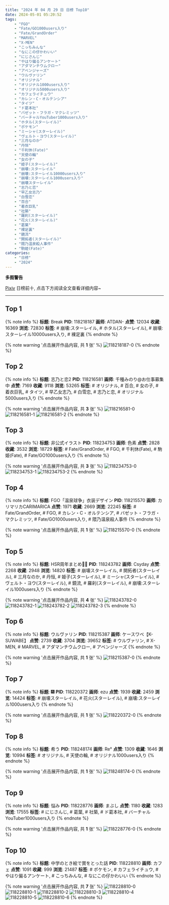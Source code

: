 ```yaml
---
title: "2024 年 04 月 29 日 日榜 Top10"
date: 2024-05-01 05:20:52
tags:
    - "FGO"
    - "Fate/GO1000users入り"
    - "Fate/GrandOrder"
    - "MARVEL"
    - "X-MEN"
    - "こっちみんな"
    - "なにこの仔かわいい"
    - "にじさんじ"
    - "やはり偏るアンケート"
    - "アダマンチウムクロー"
    - "アベンジャーズ"
    - "ウルヴァリン"
    - "オリジナル"
    - "オリジナル1000users入り"
    - "オリジナル5000users入り"
    - "カフェライチュウ"
    - "カレン・C・オルテンシア"
    - "タイツ"
    - "ド葛本社"
    - "バゼット・フラガ・マクレミッツ"
    - "バーチャルYouTuber1000users入り"
    - "ホタル(スターレイル)"
    - "ポケモン"
    - "ミーシャ(スターレイル)"
    - "ヴェルト・ヨウ(スターレイル)"
    - "三月なのか"
    - "丹恒"
    - "千利休(Fate)"
    - "天使の輪"
    - "女の子"
    - "姫子(スターレイル)"
    - "崩壊:スターレイル"
    - "崩壊:スターレイル10000users入り"
    - "崩壊:スターレイル1000users入り"
    - "崩壊スターレイル"
    - "志乃と恋"
    - "早乙女志乃"
    - "白雪恋"
    - "百合"
    - "着衣巨乳"
    - "社築"
    - "羅刹(スターレイル)"
    - "花火(スターレイル)"
    - "葛葉"
    - "裸足裏"
    - "鏡流"
    - "開拓者(スターレイル)"
    - "隈乃温泉殺人事件"
    - "駒姫(Fate)"
categories:
    - "日榜"
    - "2024"
---
```


<i class="fa fa-triangle-exclamation"></i>**多图警告**<i class="fa fa-triangle-exclamation"></i>

[Pixiv](https://www.pixiv.net/) 日榜前十, 点击下方阅读全文查看详细内容~

<!-- more -->

---

## Top 1

{% note info %}
**标题**: Break
**PID**: 118218187 **画师**: ATDAN-
**点赞**: 12034 **收藏**: 16369 **浏览**: 72830
**标签**: # 崩壊:スターレイル, # ホタル(スターレイル), # 崩壊:スターレイル10000users入り, # 裸足裏
{% endnote %}

{% note warning '点击展开作品内容, 共 **1** 张' %}
![118218187-0](https://i.pixiv.re/img-original/img/2024/04/28/01/23/09/118218187_p0.png)
{% endnote %}

## Top 2

{% note info %}
**标题**: 志乃と恋2
**PID**: 118216581 **画师**: 千種みのり@お仕事募集中
**点赞**: 7169 **收藏**: 9118 **浏览**: 53265
**标签**: # オリジナル, # 百合, # 女の子, # 着衣巨乳, # タイツ, # 早乙女志乃, # 白雪恋, # 志乃と恋, # オリジナル5000users入り
{% endnote %}

{% note warning '点击展开作品内容, 共 **3** 张' %}
![118216581-0](https://i.pixiv.re/img-original/img/2024/04/28/00/29/49/118216581_p0.jpg)
![118216581-1](https://i.pixiv.re/img-original/img/2024/04/28/00/29/49/118216581_p1.jpg)
![118216581-2](https://i.pixiv.re/img-original/img/2024/04/28/00/29/49/118216581_p2.jpg)
{% endnote %}

## Top 3

{% note info %}
**标题**: 非公式イラスト
**PID**: 118234753 **画师**: 色素
**点赞**: 2828 **收藏**: 3532 **浏览**: 18729
**标签**: # Fate/GrandOrder, # FGO, # 千利休(Fate), # 駒姫(Fate), # Fate/GO1000users入り
{% endnote %}

{% note warning '点击展开作品内容, 共 **3** 张' %}
![118234753-0](https://i.pixiv.re/img-original/img/2024/04/28/17/11/53/118234753_p0.jpg)
![118234753-1](https://i.pixiv.re/img-original/img/2024/04/28/17/11/53/118234753_p1.jpg)
![118234753-2](https://i.pixiv.re/img-original/img/2024/04/28/17/11/53/118234753_p2.jpg)
{% endnote %}

## Top 4

{% note info %}
**标题**: FGO「温泉球争」衣装デザイン
**PID**: 118215570 **画师**: カリマリカCARIMARICA
**点赞**: 1971 **收藏**: 2669 **浏览**: 22245
**标签**: # Fate/GrandOrder, # FGO, # カレン・C・オルテンシア, # バゼット・フラガ・マクレミッツ, # Fate/GO1000users入り, # 隈乃温泉殺人事件
{% endnote %}

{% note warning '点击展开作品内容, 共 **1** 张' %}
![118215570-0](https://i.pixiv.re/img-original/img/2024/04/28/00/01/30/118215570_p0.jpg)
{% endnote %}

## Top 5

{% note info %}
**标题**: HSR周年まとめ📸🎉
**PID**: 118243782 **画师**: Csyday
**点赞**: 2268 **收藏**: 2948 **浏览**: 14820
**标签**: # 崩壊スターレイル, # 開拓者(スターレイル), # 三月なのか, # 丹恒, # 姫子(スターレイル), # ミーシャ(スターレイル), # ヴェルト・ヨウ(スターレイル), # 鏡流, # 羅刹(スターレイル), # 崩壊:スターレイル1000users入り
{% endnote %}

{% note warning '点击展开作品内容, 共 **4** 张' %}
![118243782-0](https://i.pixiv.re/img-original/img/2024/04/28/22/04/51/118243782_p0.png)
![118243782-1](https://i.pixiv.re/img-original/img/2024/04/28/22/04/51/118243782_p1.png)
![118243782-2](https://i.pixiv.re/img-original/img/2024/04/28/22/04/51/118243782_p2.png)
![118243782-3](https://i.pixiv.re/img-original/img/2024/04/28/22/04/51/118243782_p3.png)
{% endnote %}

## Top 6

{% note info %}
**标题**: ウルヴァリン
**PID**: 118215387 **画师**: ケースワベ【K-SUWABE】
**点赞**: 2739 **收藏**: 3704 **浏览**: 39652
**标签**: # ウルヴァリン, # X-MEN, # MARVEL, # アダマンチウムクロー, # アベンジャーズ
{% endnote %}

{% note warning '点击展开作品内容, 共 **1** 张' %}
![118215387-0](https://i.pixiv.re/img-original/img/2024/04/28/00/00/24/118215387_p0.jpg)
{% endnote %}

## Top 7

{% note info %}
**标题**: 🎆
**PID**: 118220372 **画师**: ezu
**点赞**: 1939 **收藏**: 2459 **浏览**: 14424
**标签**: # 崩壊スターレイル, # 花火(スターレイル), # 崩壊:スターレイル1000users入り
{% endnote %}

{% note warning '点击展开作品内容, 共 **1** 张' %}
![118220372-0](https://i.pixiv.re/img-original/img/2024/04/28/03/19/28/118220372_p0.jpg)
{% endnote %}

## Top 8

{% note info %}
**标题**: 希う
**PID**: 118248174 **画师**: Re°
**点赞**: 1309 **收藏**: 1646 **浏览**: 10994
**标签**: # オリジナル, # 天使の輪, # オリジナル1000users入り
{% endnote %}

{% note warning '点击展开作品内容, 共 **1** 张' %}
![118248174-0](https://i.pixiv.re/img-original/img/2024/04/29/00/00/23/118248174_p0.png)
{% endnote %}

## Top 9

{% note info %}
**标题**: 悩み
**PID**: 118228776 **画师**: まぶし
**点赞**: 1180 **收藏**: 1283 **浏览**: 17555
**标签**: # にじさんじ, # 葛葉, # 社築, # ド葛本社, # バーチャルYouTuber1000users入り
{% endnote %}

{% note warning '点击展开作品内容, 共 **1** 张' %}
![118228776-0](https://i.pixiv.re/img-original/img/2024/04/28/12/36/44/118228776_p0.png)
{% endnote %}

## Top 10

{% note info %}
**标题**: 中学のとき絵で賞をとった話
**PID**: 118228810 **画师**: カフェ
**点赞**: 1091 **收藏**: 999 **浏览**: 21487
**标签**: # ポケモン, # カフェライチュウ, # やはり偏るアンケート, # こっちみんな, # なにこの仔かわいい
{% endnote %}

{% note warning '点击展开作品内容, 共 **7** 张' %}
![118228810-0](https://i.pixiv.re/img-original/img/2024/04/28/12/38/21/118228810_p0.jpg)
![118228810-1](https://i.pixiv.re/img-original/img/2024/04/28/12/38/21/118228810_p1.jpg)
![118228810-2](https://i.pixiv.re/img-original/img/2024/04/28/12/38/21/118228810_p2.jpg)
![118228810-3](https://i.pixiv.re/img-original/img/2024/04/28/12/38/21/118228810_p3.jpg)
![118228810-4](https://i.pixiv.re/img-original/img/2024/04/28/12/38/21/118228810_p4.jpg)
![118228810-5](https://i.pixiv.re/img-original/img/2024/04/28/12/38/21/118228810_p5.jpg)
![118228810-6](https://i.pixiv.re/img-original/img/2024/04/28/12/38/21/118228810_p6.jpg)
{% endnote %}
